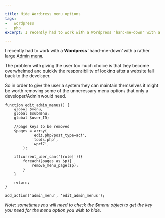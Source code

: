 ```yaml
---

title: Hide Wordpress menu options
tags:
-   wordpress
-   php
excerpt: I recently had to work with a Wordpress 'hand-me-down' with a rather large Admin menu The problem with giving the user too much choice is that they become overwhelmed and quickly the responsibility of looking after a website fall back

---
```


I recently had to work with a **Wordpress** 'hand-me-down' with a rather large [Admin menu](https://twitter.com/millard_/status/556122750247796737). 

The problem with giving the user too much choice is that they become overwhelmed and quickly the responsibility of looking after a website fall back to the developer.

So in order to give the user a system they can maintain themselves it might be worth removing some of the unnecessary menu options that only a developer/Admin would need.

    function edit_admin_menus() {
    	global $menu;
    	global $submenu;
    	global $user_ID;

    	//page keys to be removed
    	$pages = array(
    			'edit.php?post_type=acf',
    			'tools.php',
    			'wpcf7',
    		);

    	if(current_user_can('[role]')){
    		foreach($pages as $p){
    			remove_menu_page($p);
    		}
    	}

    	return;
    }

    add_action('admin_menu', 'edit_admin_menus');

_Note: sometimes you will need to check the $menu object to get the key you need for the menu option you wish to hide._
